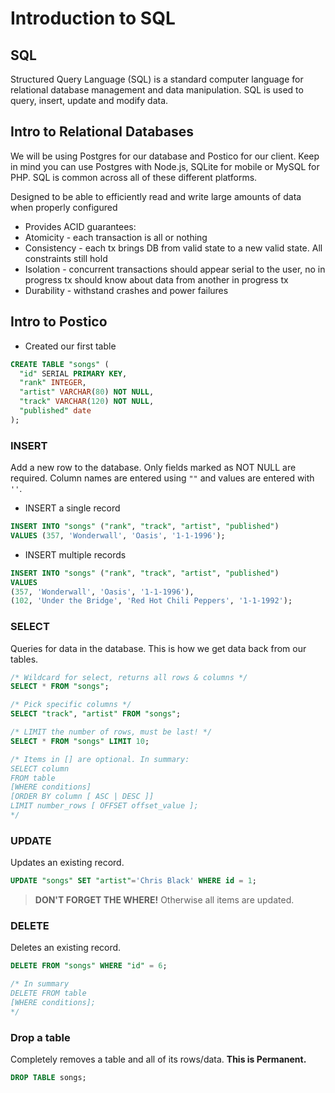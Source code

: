 # Introduction to SQL

## SQL
Structured Query Language (SQL) is a standard computer language for relational database management and data manipulation. SQL is used to query, insert, update and modify data.


## Intro to Relational Databases
We will be using Postgres for our database and Postico for our client. Keep in mind you can use Postgres with Node.js, SQLite for mobile or MySQL for PHP. SQL is common across all of these different platforms.

Designed to be able to efficiently read and write large amounts of data when properly configured

 - Provides ACID guarantees:
  - Atomicity - each transaction is all or nothing
  - Consistency - each tx brings DB from valid state to a new valid state. All constraints still hold
  - Isolation - concurrent transactions should appear serial to the user, no in progress tx should know about data from another in progress tx
  - Durability - withstand crashes and power failures

## Intro to Postico

- Created our first table

```SQL
CREATE TABLE "songs" (
  "id" SERIAL PRIMARY KEY,
  "rank" INTEGER,
  "artist" VARCHAR(80) NOT NULL,
  "track" VARCHAR(120) NOT NULL,
  "published" date
);
```

### INSERT
Add a new row to the database. Only fields marked as NOT NULL are required. Column names are entered using `""` and values are entered with `''`.

- INSERT a single record

```SQL
INSERT INTO "songs" ("rank", "track", "artist", "published") 
VALUES (357, 'Wonderwall', 'Oasis', '1-1-1996');
```

- INSERT multiple records

```SQL
INSERT INTO "songs" ("rank", "track", "artist", "published") 
VALUES
(357, 'Wonderwall', 'Oasis', '1-1-1996'),
(102, 'Under the Bridge', 'Red Hot Chili Peppers', '1-1-1992');
```

### SELECT
Queries for data in the database. This is how we get data back from our tables.

```SQL
/* Wildcard for select, returns all rows & columns */
SELECT * FROM "songs";

/* Pick specific columns */
SELECT "track", "artist" FROM "songs";

/* LIMIT the number of rows, must be last! */
SELECT * FROM "songs" LIMIT 10; 

/* Items in [] are optional. In summary:
SELECT column
FROM table
[WHERE conditions]
[ORDER BY column [ ASC | DESC ]]
LIMIT number_rows [ OFFSET offset_value ];
*/
```

### UPDATE
Updates an existing record.

```SQL
UPDATE "songs" SET "artist"='Chris Black' WHERE id = 1;
```

   > **DON'T FORGET THE WHERE!** Otherwise all items are updated.


### DELETE
Deletes an existing record.

```SQL
DELETE FROM "songs" WHERE "id" = 6;

/* In summary 
DELETE FROM table
[WHERE conditions];
*/
```

### Drop a table

Completely removes a table and all of its rows/data. **This is Permanent.**

```sql
DROP TABLE songs;
```